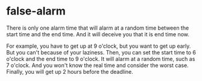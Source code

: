 # false-alarm
There is only one alarm time that will alarm at a random time between the start time and the end time. And it will deceive you that it is end time now.

For example, you have to get up at 9 o'clock, but you want to get up early. But you can't because of your laziness. Then, you can set the start time to 6 o'clock and the end time to 9 o'clock. It will alarm at a random time, such as 7 o'clock. And you won't know the real time and consider the worst case. Finally, you will get up 2 hours before the deadline.
